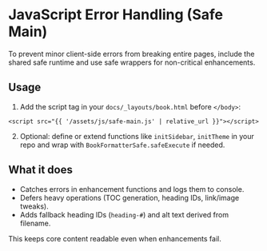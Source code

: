 # JavaScript Error Handling (Safe Main)

To prevent minor client-side errors from breaking entire pages, include the shared safe runtime and use safe wrappers for non-critical enhancements.

## Usage
1) Add the script tag in your `docs/_layouts/book.html` before `</body>`:

```liquid
<script src="{{ '/assets/js/safe-main.js' | relative_url }}"></script>
```

2) Optional: define or extend functions like `initSidebar`, `initTheme` in your repo and wrap with `BookFormatterSafe.safeExecute` if needed.

## What it does
- Catches errors in enhancement functions and logs them to console.
- Defers heavy operations (TOC generation, heading IDs, link/image tweaks).
- Adds fallback heading IDs (`heading-#`) and alt text derived from filename.

This keeps core content readable even when enhancements fail.
